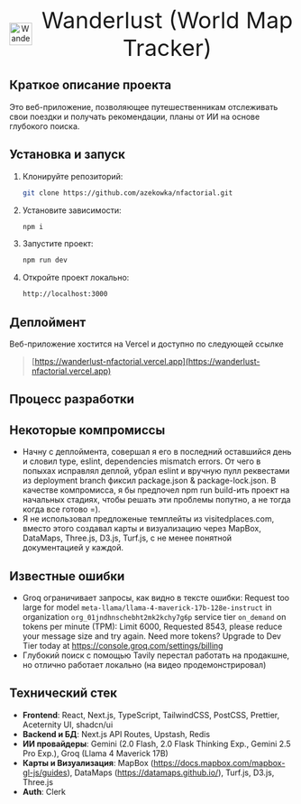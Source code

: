 <p align="center" style="display: flex; align-items: center; justify-content: center; gap: 8px;">
  <img src="https://notion-emojis.s3-us-west-2.amazonaws.com/prod/svg-twitter/1f5fa-fe0f.svg" alt="Wanderlust Logo" width="40" height="40"/></br>
  <span style="font-size: 40px;">Wanderlust (World Map Tracker)</span>
</p>

## Краткое описание проекта
Это веб-приложение, позволяющее путешественникам отслеживать свои поездки и получать рекомендации, планы от ИИ на основе глубокого поиска.

## Установка и запуск

1. Клонируйте репозиторий:
   ```bash
   git clone https://github.com/azekowka/nfactorial.git
   ```

2. Установите зависимости:
   ```bash
   npm i
   ```

3. Запустите проект:
   ```bash
   npm run dev
   ```
4. Откройте проект локально:
   ```bash
   http://localhost:3000
   ```

## Деплоймент

Веб-приложение хостится на Vercel и доступно по следующей ссылке

> [https://wanderlust-nfactorial.vercel.app](https://wanderlust-nfactorial.vercel.app)

## Процесс разработки

## Некоторые компромиссы
- Начну с деплоймента, совершал я его в последний оставшийся день и словил type, eslint, dependencies mismatch errors. От чего в попыхах исправлял деплой, убрал eslint и вручную пулл реквестами из deployment branch фиксил package.json & package-lock.json. В качестве компромисса, я бы предпочел npm run build-ить проект на начальных стадиях, чтобы решать эти проблемы попутно, а не тогда когда все готово =).
- Я не использовал предложеные темплейты из visitedplaces.com, вместо этого создавал карты и визуализацию через MapBox, DataMaps, Three.js, D3.js, Turf.js, с не менее понятной документацией у каждой.
  
## Известные ошибки
- Groq ограничивает запросы, как видно в тексте ошибки: Request too large for model `meta-llama/llama-4-maverick-17b-128e-instruct` in organization `org_01jndhnschebht2mk2kchy7g6p` service tier `on_demand` on tokens per minute (TPM): Limit 6000, Requested 8543, please reduce your message size and try again. Need more tokens? Upgrade to Dev Tier today at https://console.groq.com/settings/billing
- Глубокий поиск с помощью Tavily перестал работать на продакшне, но отлично работает локально (на видео продемонстрировал)

## Технический стек

- **Frontend**: React, Next.js, TypeScript, TailwindCSS, PostCSS, Prettier, Aceternity UI, shadcn/ui
- **Backend и БД**: Next.js API Routes, Upstash, Redis
- **ИИ провайдеры**: Gemini (2.0 Flash, 2.0 Flask Thinking Exp., Gemini 2.5 Pro Exp.), Groq (Llama 4 Maverick 17B)
- **Карты и Визуализация**: MapBox (https://docs.mapbox.com/mapbox-gl-js/guides), DataMaps (https://datamaps.github.io/), Turf.js, D3.js, Three.js
- **Auth**: Clerk
